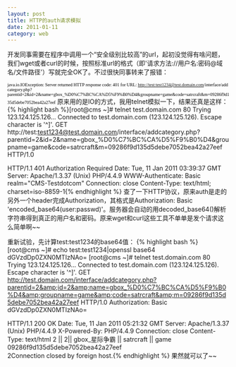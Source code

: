 ```yaml
---
layout: post
title: HTTP的auth请求模拟
date: 2011-01-11
category: web
---
```


开发同事需要在程序中调用一个“安全级别比较高”的url，起初没觉得有啥问题，我们wget或者curl的时候，按照标准url的格式（即'请求方法://用户名:密码@域名/文件路径'）写就完全OK了。不过很快同事转来了报错：

<span style="color:#000000;font-family:Verdana;font-size:x-small;"><span style="font-family:Verdana;font-size:x-small;"><span style="font-family:Verdana;font-size:x-small;">java.io.IOException: Server returned HTTP response code: 401 for URL: <a href="http://gundong:gdxw6354@editornew.china.com/interface/addcategory.php?parentid=2&amp;id=2&amp;name=gbox_%D0%C7%BC%CA%D5%F9%B0%D4&amp;groupname=game&amp;code=satrcraft&amp;m=09286f9d135d5debe7052bea42a27eef">http://test:test1234@test.domain.com/interface/addcategory.php?parentid=2&amp;id=2&amp;name=gbox_%D0%C7%BC%CA%D5%F9%B0%D4&amp;groupname=game&amp;code=satrcraft&amp;m=09286f9d135d5debe7052bea42a27eef</a></span></span></span>
原来用的是IO的方式，我用telnet模拟一下，结果还真是这样：
{% highlight bash %}[root@cms ~]# telnet test.domain.com 80
Trying 123.124.125.126...
Connected to test.domain.com (123.124.125.126).
Escape character is '^]'.
GET http://test:test1234@test.domain.com/interface/addcategory.php?parentid=2&amp;id=2&amp;name=gbox_%D0%C7%BC%CA%D5%F9%B0%D4&amp;groupname=game&amp;code=satrcraft&amp;m=09286f9d135d5debe7052bea42a27eef HTTP/1.0

HTTP/1.1 401 Authorization Required
Date: Tue, 11 Jan 2011 03:39:37 GMT
Server: Apache/1.3.37 (Unix) PHP/4.4.9
WWW-Authenticate: Basic realm="CMS-Testdotcom"
Connection: close
Content-Type: text/html; charset=iso-8859-1{% endhighlight %}
查了一下HTTP协议，原来auth是走的另外一个header完成Authorization，其格式是Authorization: Basic 'encoded_base64(user:passwd)'。服务器会自动的用decoded_base64()解析字符串得到真正的用户名和密码。原来wget和curl这些工具不单单是发个请求这么简单啊~~

重新试验，先计算test:test1234的base64值：
{% highlight bash %}[root@cms ~]# echo test:test1234|openssl base64
dGVzdDp0ZXN0MTIzNAo=
[root@cms ~]# telnet test.domain.com 80
Trying 123.124.125.126...
Connected to test.domain.com (123.124.125.126).
Escape character is '^]'.
GET http://test.domain.com/interface/addcategory.php?parentid=2&amp;id=2&amp;name=gbox_%D0%C7%BC%CA%D5%F9%B0%D4&amp;groupname=game&amp;code=satrcraft&amp;m=09286f9d135d5debe7052bea42a27eef HTTP/1.0
Authorization: Basic dGVzdDp0ZXN0MTIzNAo=

HTTP/1.1 200 OK
Date: Tue, 11 Jan 2011 05:21:32 GMT
Server: Apache/1.3.37 (Unix) PHP/4.4.9
X-Powered-By: PHP/4.4.9
Connection: close
Content-Type: text/html
2 || 2|| gbox_星际争霸 || satrcraft || game <br/>09286f9d135d5debe7052bea42a27eef<br/>2Connection closed by foreign host.{% endhighlight %}
果然就可以了~~
